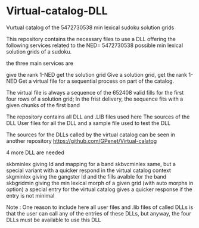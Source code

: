 # Virtual-catalog-DLL
Vurtual catalog of the 5472730538 min lexical sudoku solution grids 

This repository contains the necessary files to use a DLL offering the following services related to the 
NED= 5472730538 possible min lexical solution grids of a sudoku.

the three main services are 

give the rank 1-NED get the solution grid
Give a solution grid, get the rank 1-NED
Get a virtual file for a sequential process on part of the catalog.

The virtual file is always a sequence of the 652408 valid fills for the first four rows of a solution grid;
In the frist delivery, the sequence fits with a given chunks of the first band

The repository contains 
all DLL and .LIB files used here
The sources of the DLL
User files for all the DLL 
and a sample file used to test the DLL

The sources for the DLLs called by the virtual catalog can be seen in another repository
https://github.com/GPenet/Virtual-calatog

4 more  DLL are needed

skbminlex    giving Id and mapping for a band
skbvcminlex  same, but a special variant with a quicker respond in the virtual catalog context
skgminlex    giving the gangster Id and the fills avalble for the band
skbgridmin  giving the min lexical morph of a given grid (with auto morphs in option)
            a special entry for the virtual catalog gives a quicker response if the entry is not minimal

Note : One reason to include here all user files and .lib files of called DLLs 
is that the user can call any of the entries of these DLLs, 
but anyway, the four DLLs must be available to use this DLL



